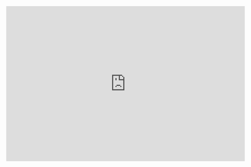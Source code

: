 <iframe 
	width="640" 
	height="416" 
	name ="Power BI for BIO3000" 
	src="https://app.powerbi.com/view?r=eyJrIjoiNDI2NzViOGYtYWRhMC00NTk1LTlkNzAtODA1ZGQyYzJlYmM2IiwidCI6ImZhMWRhNjI0LTkwNDktNGY0My1hYmQ1LTk3MGNiNTc4YThjNiIsImMiOjl9" 
	frameborder="0" 	
	allowFullScreen="true">
</iframe>

